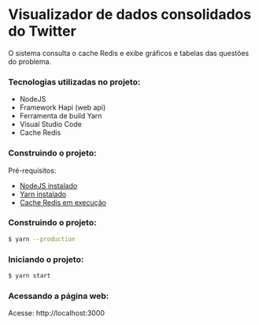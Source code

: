 # Visualizador de dados consolidados do Twitter

O sistema consulta o cache Redis e exibe gráficos e tabelas das questões do problema.

### Tecnologias utilizadas no projeto:

- NodeJS
- Framework Hapi (web api)
- Ferramenta de build Yarn
- Visual Studio Code
- Cache Redis

### Construindo o projeto:

Pré-requisitos:

- [NodeJS instalado](https://nodejs.org/en/)
- [Yarn instalado](https://yarnpkg.com/en/docs/install)
- [Cache Redis em execução](../docker/Redis.md)

### Construindo o projeto:

```sh
$ yarn --production
```

### Iniciando o projeto:

```sh
$ yarn start
```

### Acessando a página web:

Acesse: http://localhost:3000
